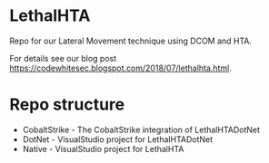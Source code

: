 

# LethalHTA
Repo for our Lateral Movement technique using DCOM and HTA.

For details see our blog post https://codewhitesec.blogspot.com/2018/07/lethalhta.html.

# Repo structure

* CobaltStrike - The CobaltStrike integration of LethalHTADotNet
* DotNet - VisualStudio project for LethalHTADotNet 
* Native - VisualStudio project for LethalHTA
